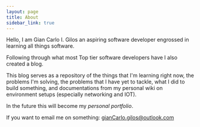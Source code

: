 ```yaml
---
layout: page
title: About
sidebar_link: true
---
```


Hello, I am Gian Carlo I. Gilos an aspiring software developer engrossed in learning all things software.

Following through what most Top tier software developers have I also created a blog.

This blog serves as a repository of the things that I'm learning right now, the problems I'm solving, the problems that I have yet to tackle, 
what I did to build something, and documentations from my personal wiki on environment setups (especially networking and IOT).

In the future this will become my *personal portfolio*.

If you want to email me on something: gianCarlo.gilos@outlook.com


